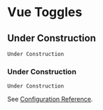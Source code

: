 # Vue Toggles

## Under Construction

```
Under Construction
```

### Under Construction

```
Under Construction
```

See [Configuration Reference](https://cli.vuejs.org/config/).
